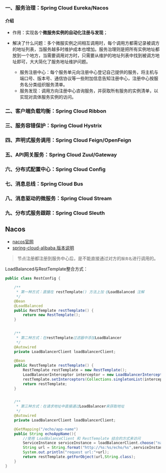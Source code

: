 
### 一、服务治理：Spring Cloud Eureka/Nacos

#### 介绍

* 作用：实现各个**微服务实例的自动化注册与发现**；
* 解决了什么问题：多个微服实例之间相互调用时，每个调用方都需记录被调方的地址列表，当服务越多时维护成本也增加。服务治理则是把所有实例地址都放到一个地方，当需要调用对方时，只需要从维护的地址列表中找到被调方地址即可，大大简化了服务地址维护问题。

    * 服务注册中心：每个服务单元向注册中心登记自己提供的服务，将主机与端口号、版本号、通信协议等一些附加信息告知注册中心，注册中心按服务名分类组织服务清单。
    * 服务发现：调用方向注册中心咨询服务，并获取所有服务的实例清单，以实现对具体服务实例的访问。

### 二、客户端负载均衡：Spring Cloud Ribbon

### 三、服务容错保护：Spring Cloud Hystrix

### 四、声明式服务调用：Spring Cloud Feign/OpenFeign

### 五、API网关服务：Spring Cloud Zuul/Gateway

### 六、分布式配置中心：Spring Cloud Config

### 七、消息总线：Spring Cloud Bus

### 八、消息驱动的微服务：Spring Cloud Stream

### 九、分布式服务跟踪：Spring Cloud Sleuth


## Nacos

* [nacos官网](https://nacos.io/zh-cn/index.html)
* [spring-cloud-alibaba 版本说明](https://github.com/alibaba/spring-cloud-alibaba/wiki/%E7%89%88%E6%9C%AC%E8%AF%B4%E6%98%8E)

> 节点注册都注册到服务中心后，是不能直接通过对方的`服务名`进行调用的。

LoadBalanced与RestTemplate整合方式：

```java
public class RestConfig {

    /**
     * 第一种方式：直接在 restTemplate() 方法上加 @LoadBalanced 注解
     */
    @Bean
    @LoadBalanced
    public RestTemplate restTemplate() {
        return new RestTemplate();
    }

    
    /**
     * 第二种方式：在restTemplate过滤器中添加LoadBalancer
     */
    @Autowired
    private LoadBalancerClient loadBalancerClient;
    
    @Bean
    public RestTemplate restTemplate() {
        RestTemplate restTemplate = new RestTemplate();
        LoadBalancerInterceptor interceptor = new LoadBalancerInterceptor(loadBalancerClient);
        restTemplate.setInterceptors(Collections.singletonList(interceptor));
        return restTemplate;
    }


    /**
     * 第三种方式：在请求地址中直接通过LoadBalancer来获取地址 
     */
    @Autowired
    private LoadBalancerClient loadBalancerClient;

    @GetMapping("/echo/app-name")
    public String echoAppName(){
        //使用 LoadBalanceClient 和 RestTemolate 结合的方式来访问
        ServiceInstance serviceInstance = loadBalancerClient.choose("nacos-provider");
        String url = String.format("http://%s:%s/echo/%s",serviceInstance.getHost(),serviceInstance.getPort(),appName);
        System.out.println("request url:"+url);
        return restTemplate.getForObject(url,String.class);
    }
}
```

